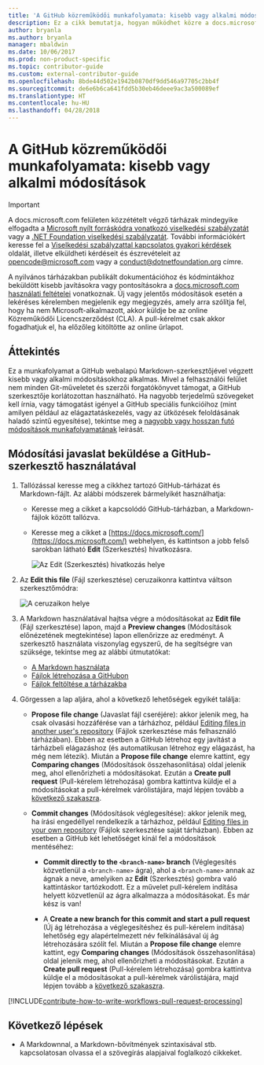 ```yaml
---
title: 'A GitHub közreműködői munkafolyamata: kisebb vagy alkalmi módosítások'
description: Ez a cikk bemutatja, hogyan működhet közre a docs.microsoft.com cikkein a „kis” közreműködői munkafolyamat követésével.
author: bryanla
ms.author: bryanla
manager: mbaldwin
ms.date: 10/06/2017
ms.prod: non-product-specific
ms.topic: contributor-guide
ms.custom: external-contributor-guide
ms.openlocfilehash: 8bde44d502e1942b0870df9dd546a97705c2bb4f
ms.sourcegitcommit: de6e6b6ca641fdd5b30eb46deee9ac3a500089ef
ms.translationtype: HT
ms.contentlocale: hu-HU
ms.lasthandoff: 04/28/2018
---
```

# <a name="github-contribution-workflow-for-minor-or-infrequent-changes"></a>A GitHub közreműködői munkafolyamata: kisebb vagy alkalmi módosítások

> [!IMPORTANT]
> A docs.microsoft.com felületen közzétételt végző tárházak mindegyike elfogadta a [Microsoft nyílt forráskódra vonatkozó viselkedési szabályzatát](https://opensource.microsoft.com/codeofconduct/) vagy a [.NET Foundation viselkedési szabályzatát](https://dotnetfoundation.org/code-of-conduct). További információkért keresse fel a [Viselkedési szabályzattal kapcsolatos gyakori kérdések](https://opensource.microsoft.com/codeofconduct/faq/) oldalát, illetve elküldheti kérdéseit és észrevételeit az [opencode@microsoft.com](mailto:opencode@microsoft.com) vagy a [conduct@dotnetfoundation.org](mailto:conduct@dotnetfoundation.org) címre.<br>
>
> A nyilvános tárházakban publikált dokumentációhoz és kódmintákhoz beküldött kisebb javításokra vagy pontosításokra a [docs.microsoft.com használati feltételei](https://docs.microsoft.com/legal/termsofuse) vonatkoznak. Új vagy jelentős módosítások esetén a lekéréses kérelemben megjelenik egy megjegyzés, amely arra szólítja fel, hogy ha nem Microsoft-alkalmazott, akkor küldje be az online Közreműködői Licencszerződést (CLA). A pull-kérelmet csak akkor fogadhatjuk el, ha előzőleg kitöltötte az online űrlapot.

## <a name="overview"></a>Áttekintés

Ez a munkafolyamat a GitHub webalapú Markdown-szerkesztőjével végzett kisebb vagy alkalmi módosításokhoz alkalmas. Mivel a felhasználói felület nem minden Git-műveletet és szerzői forgatókönyvet támogat, a GitHub szerkesztője korlátozottan használható. Ha nagyobb terjedelmű szövegeket kell írnia, vagy támogatást igényel a GitHub speciális funkcióihoz (mint amilyen például az elágaztatáskezelés, vagy az ütközések feloldásának haladó szintű egyesítése), tekintse meg a [nagyobb vagy hosszan futó módosítások munkafolyamatának](full-workflow.md) leírását.

## <a name="procedure-for-using-the-github-editor-to-propose-your-changes"></a>Módosítási javaslat beküldése a GitHub-szerkesztő használatával

1. Tallózással keresse meg a cikkhez tartozó GitHub-tárházat és Markdown-fájlt. Az alábbi módszerek bármelyikét használhatja:

   - Keresse meg a cikket a kapcsolódó GitHub-tárházban, a Markdown-fájlok között tallózva.
   - Keresse meg a cikket a [https://docs.microsoft.com/](https://docs.microsoft.com/) webhelyen, és kattintson a jobb felső sarokban látható **Edit** (Szerkesztés) hivatkozásra.

     ![Az Edit (Szerkesztés) hivatkozás helye](./media/light-workflow/contributetogit.png)

2. Az **Edit this file** (Fájl szerkesztése) ceruzaikonra kattintva váltson szerkesztőmódra:

    ![A ceruzaikon helye](./media/light-workflow/editicon.png)

3. A Markdown használatával hajtsa végre a módosításokat az **Edit file** (Fájl szerkesztése) lapon, majd a **Preview changes** (Módosítások előnézetének megtekintése) lapon ellenőrizze az eredményt. A szerkesztő használata viszonylag egyszerű, de ha segítségre van szüksége, tekintse meg az alábbi útmutatókat:

   - [A Markdown használata](how-to-write-use-markdown.md)
   - [Fájlok létrehozása a GitHubon](https://github.com/blog/1327-creating-files-on-github)
   - [Fájlok feltöltése a tárházakba](https://github.com/blog/2105-upload-files-to-your-repositories)

4. Görgessen a lap aljára, ahol a következő lehetőségek egyikét találja:

   - **Propose file change** (Javaslat fájl cseréjére): akkor jelenik meg, ha csak olvasási hozzáférése van a tárházhoz, például [Editing files in another user's repository](https://help.github.com/articles/editing-files-in-another-user-s-repository/) (Fájlok szerkesztése más felhasználó tárházában). Ebben az esetben a GitHub létrehoz egy javítást a tárházbeli elágazáshoz (és automatikusan létrehoz egy elágazást, ha még nem létezik). Miután a **Propose file change** elemre kattint, egy **Comparing changes** (Módosítások összehasonlítása) oldal jelenik meg, ahol ellenőrizheti a módosításokat. Ezután a **Create pull request** (Pull-kérelem létrehozása) gombra kattintva küldje el a módosításokat a pull-kérelmek várólistájára, majd lépjen tovább a [következő szakaszra](#pull-request-processing).

   - **Commit changes** (Módosítások véglegesítése): akkor jelenik meg, ha írási engedéllyel rendelkezik a tárházhoz, például [Editing files in your own repository](https://help.github.com/articles/editing-files-in-your-repository/) (Fájlok szerkesztése saját tárházban). Ebben az esetben a GitHub két lehetőséget kínál fel a módosítások mentéséhez:

     - **Commit directly to the `<branch-name>` branch** (Véglegesítés közvetlenül a `<branch-name>` ágra), ahol a `<branch-name>` annak az ágnak a neve, amelyiken az **Edit** (Szerkesztés) gombra való kattintáskor tartózkodott. Ez a művelet pull-kérelem indítása helyett közvetlenül az ágra alkalmazza a módosításokat. És már kész is van!

     - A **Create a new branch for this commit and start a pull request** (Új ág létrehozása a véglegesítéshez és pull-kérelem indítása) lehetőség egy alapértelmezett név felkínálásával új ág létrehozására szólít fel. Miután a **Propose file change** elemre kattint, egy **Comparing changes** (Módosítások összehasonlítása) oldal jelenik meg, ahol ellenőrizheti a módosításokat. Ezután a **Create pull request** (Pull-kérelem létrehozása) gombra kattintva küldje el a módosításokat a pull-kérelmek várólistájára, majd lépjen tovább a [következő szakaszra](#pull-request-processing).

[!INCLUDE[contribute-how-to-write-workflows-pull-request-processing](includes/contribute-how-to-write-workflows-pull-request-processing.md)]

## <a name="next-steps"></a>Következő lépések

- A Markdownnal, a Markdown-bővítmények szintaxisával stb. kapcsolatosan olvassa el a szövegírás alapjaival foglalkozó cikkeket.

